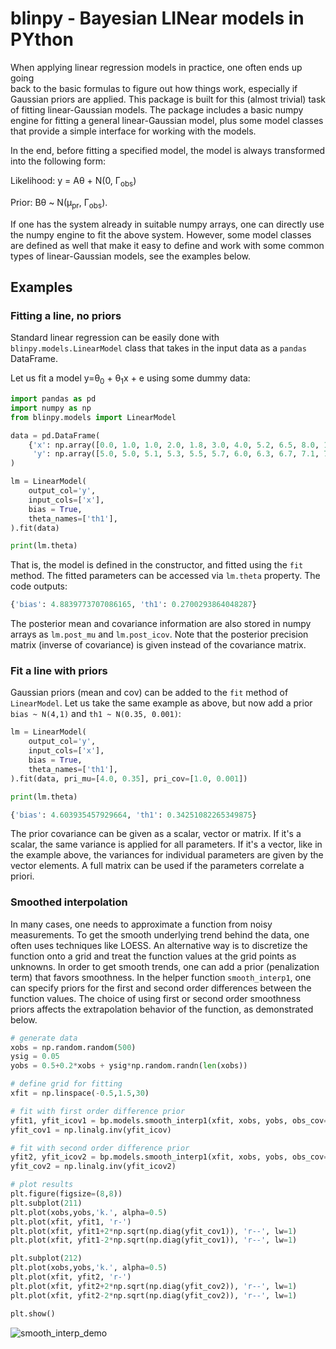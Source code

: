 # blinpy - Bayesian LINear models in PYthon

When applying linear regression models in practice, one often ends up going  
back to the basic formulas to figure out how things work, especially if 
Gaussian priors are applied. This package is built for this (almost trivial) 
task of fitting linear-Gaussian models. The package includes a basic numpy 
engine for fitting a general linear-Gaussian model, plus some model classes 
that provide a simple interface for working with the models.

In the end, before fitting a specified model, the model is always transformed
into the following form:

Likelihood: y = A&theta; + N(0, &Gamma;<sub>obs</sub>)

Prior: B&theta; ~ N(&mu;<sub>pr</sub>, &Gamma;<sub>obs</sub>).

If one has the system already in suitable numpy arrays, one can directly use 
the numpy engine to fit the above system. However, some model classes are 
defined as well that make it easy to define and work with some common types 
of linear-Gaussian models, see the examples below.

## Examples

### Fitting a line, no priors

Standard linear regression can be easily done with 
`blinpy.models.LinearModel` class that takes in the input data as a `pandas` 
DataFrame.

Let us fit a model y=&theta;<sub>0</sub> + &theta;<sub>1</sub>x + e using 
some dummy data:

```python
import pandas as pd
import numpy as np
from blinpy.models import LinearModel

data = pd.DataFrame(
    {'x': np.array([0.0, 1.0, 1.0, 2.0, 1.8, 3.0, 4.0, 5.2, 6.5, 8.0, 10.0]),
     'y': np.array([5.0, 5.0, 5.1, 5.3, 5.5, 5.7, 6.0, 6.3, 6.7, 7.1, 7.5])}
)

lm = LinearModel(
    output_col='y', 
    input_cols=['x'],
    bias = True,
    theta_names=['th1'],
).fit(data)

print(lm.theta)
```

That is, the model is defined in the constructor, and fitted using the `fit` 
method. The fitted parameters can be accessed via `lm.theta` property. The 
code outputs:
```python
{'bias': 4.8839773707086165, 'th1': 0.2700293864048287}
```

The posterior mean and covariance information are also stored in numpy arrays
as `lm.post_mu` and `lm.post_icov`. Note that the posterior precision matrix
(inverse of covariance) is given instead of the covariance matrix.

### Fit a line with priors

Gaussian priors (mean and cov) can be added to the `fit` method of `LinearModel`. Let us take the same example as above, but now add a prior `bias ~ N(4,1)` and `th1 ~ N(0.35, 0.001)`:

```python
lm = LinearModel(
    output_col='y', 
    input_cols=['x'],
    bias = True,
    theta_names=['th1'],
).fit(data, pri_mu=[4.0, 0.35], pri_cov=[1.0, 0.001])

print(lm.theta)

{'bias': 4.603935457929664, 'th1': 0.34251082265349875}
```

The prior covariance can be given as a scalar, vector or matrix. If it's a scalar, the same variance is applied for all parameters. If it's a vector, like in the example above, the variances for individual parameters are given by the vector elements. A full matrix can be used if the parameters correlate a priori.

### Smoothed interpolation 

In many cases, one needs to approximate a function from noisy measurements. To get the smooth underlying trend behind the data, one often uses techniques like LOESS. An alternative way is to discretize the function onto a grid and treat the function values at the grid points as unknowns. In order to get smooth trends, one can add a prior (penalization term) that favors smoothness. In the helper function `smooth_interp1`, one can specify priors for the first and second order differences between the function values. The choice of using first or second order smoothness priors affects the extrapolation behavior of the function, as demonstrated below.

```python
# generate data
xobs = np.random.random(500)
ysig = 0.05
yobs = 0.5+0.2*xobs + ysig*np.random.randn(len(xobs))

# define grid for fitting
xfit = np.linspace(-0.5,1.5,30)

# fit with first order difference prior
yfit1, yfit_icov1 = bp.models.smooth_interp1(xfit, xobs, yobs, obs_cov=ysig**2, d2_var=1e-4)
yfit_cov1 = np.linalg.inv(yfit_icov)

# fit with second order difference prior
yfit2, yfit_icov2 = bp.models.smooth_interp1(xfit, xobs, yobs, obs_cov=ysig**2, d1_var=1e-4)
yfit_cov2 = np.linalg.inv(yfit_icov2)

# plot results
plt.figure(figsize=(8,8))
plt.subplot(211)
plt.plot(xobs,yobs,'k.', alpha=0.5)
plt.plot(xfit, yfit1, 'r-')
plt.plot(xfit, yfit1+2*np.sqrt(np.diag(yfit_cov1)), 'r--', lw=1)
plt.plot(xfit, yfit1-2*np.sqrt(np.diag(yfit_cov1)), 'r--', lw=1)

plt.subplot(212)
plt.plot(xobs,yobs,'k.', alpha=0.5)
plt.plot(xfit, yfit2, 'r-')
plt.plot(xfit, yfit2+2*np.sqrt(np.diag(yfit_cov2)), 'r--', lw=1)
plt.plot(xfit, yfit2-2*np.sqrt(np.diag(yfit_cov2)), 'r--', lw=1)

plt.show()
```

![smooth_interp_demo](https://user-images.githubusercontent.com/6495497/111585506-175b4b00-87c8-11eb-9ea4-7e0d7664f05b.png)
